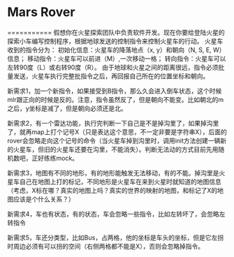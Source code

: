 # Mars Rover
===========
假想你在火星探索团队中负责软件开发。现在你要给登陆火星的探索小车编写控制程序，根据地球发送的控制指令来控制火星车的行动。
火星车收到的指令分为：
初始化信息：火星车的降落地点（x, y）和朝向（N, S, E, W）信息；
移动指令：火星车可以前进（M）,一次移动一格；
转向指令：火星车可以左转90度（L）或右转90度（R）。
由于地球和火星之间的距离很远，指令必须批量发送，火星车执行完整批指令之后，再回报自己所在的位置坐标和朝向。


新需求1，加一个新指令，如果接受到B指令，那么久会进入倒车状态，这个时候mlr跟正向的时候是反的。注意，指令虽然反了，但是朝向不能变。比如朝北的m之后，y坐标是减了，但是朝向必须还是北。

新需求2，有一个雷达功能，执行完判断一下自己是不是掉沟里了，如果掉沟里了，就再map上打个记号X（只是表达这个意思，不一定非要是字符串X），后面的rover会忽略走向这个记号的命令（当火星车掉到沟里时，调用init方法创建一辆新的火星车，但旧的火星车还要在沟里，不能消失）。判断无法动的方式目前先用随机数吧，正好练练mock。

新需求3，地图有不同的地形，有的地形能触发无法移动，有的不能。掉沟里是火星车自己在地图上打的标记，不同地形是火星车在来到火星时就知道的地图信息（考虑，X标在哪？真实的地图上吗？真实的世界的映射的地图，和标记了X的地图应该是个什么关系？）

新需求4，车也有状态，有的状态，车会忽略一些指令，比如左转坏了，会忽略左转指令

新需求5，车还分类型，比如Bus，占两格，他的坐标是车头的坐标，但是它左拐时周边必须有可以拐的空间（右侧两格都不能是X），否则会忽略掉指令。
